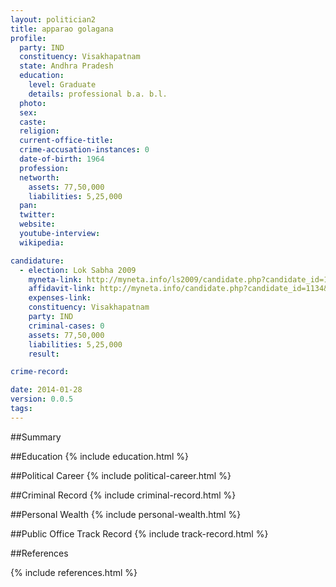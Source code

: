 ```yaml
---
layout: politician2
title: apparao golagana
profile: 
  party: IND
  constituency: Visakhapatnam
  state: Andhra Pradesh
  education: 
    level: Graduate
    details: professional b.a. b.l.
  photo: 
  sex: 
  caste: 
  religion: 
  current-office-title: 
  crime-accusation-instances: 0
  date-of-birth: 1964
  profession: 
  networth: 
    assets: 77,50,000
    liabilities: 5,25,000
  pan: 
  twitter: 
  website: 
  youtube-interview: 
  wikipedia: 

candidature: 
  - election: Lok Sabha 2009
    myneta-link: http://myneta.info/ls2009/candidate.php?candidate_id=1134
    affidavit-link: http://myneta.info/candidate.php?candidate_id=1134&scan=original
    expenses-link: 
    constituency: Visakhapatnam 
    party: IND
    criminal-cases: 0
    assets: 77,50,000
    liabilities: 5,25,000
    result:  

crime-record: 

date: 2014-01-28
version: 0.0.5
tags: 
---
```

##Summary


##Education
{% include education.html %}


##Political Career
{% include political-career.html %}


##Criminal Record
{% include criminal-record.html %}


##Personal Wealth
{% include personal-wealth.html %}


##Public Office Track Record
{% include track-record.html %}


##References


{% include references.html %}